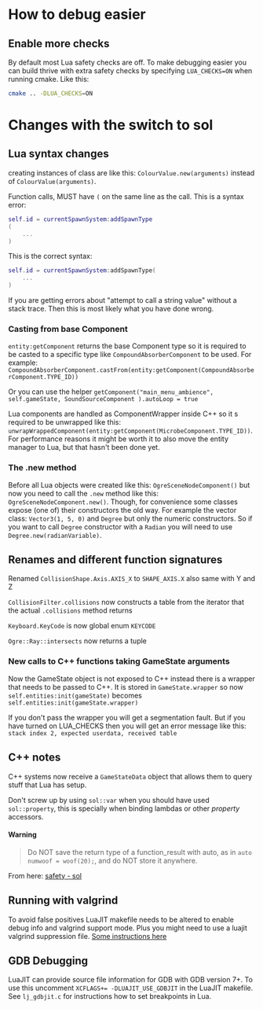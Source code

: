 How to debug easier
===================

Enable more checks
------------------

By default most Lua safety checks are off. To make debugging easier
you can build thrive with extra safety checks by specifying `LUA_CHECKS=ON`
when running cmake. Like this:

```bash
cmake .. -DLUA_CHECKS=ON
```


Changes with the switch to sol
==============================


Lua syntax changes
------------------

creating instances of class are like this:
`ColourValue.new(arguments)` instead of `ColourValue(arguments)`.


Function calls, MUST have `(` on the same line as the call. This is a syntax error:

```lua
self.id = currentSpawnSystem:addSpawnType
(
    ...
)
```

This is the correct syntax:

```lua
self.id = currentSpawnSystem:addSpawnType(
    ...
)
```


If you are getting errors about "attempt to call a string value"
without a stack trace. Then this is most likely what you have done
wrong.



### Casting from base Component

`entity:getComponent` returns the base Component type so it is
required to be casted to a specific type like
`CompoundAbsorberComponent` to be used. For example:
`CompoundAbsorberComponent.castFrom(entity:getComponent(CompoundAbsorberComponent.TYPE_ID))`

Or you can use the helper `getComponent("main_menu_ambience",
self.gameState, SoundSourceComponent ).autoLoop = true`



Lua components are handled as ComponentWrapper inside C++ so it s
required to be unwrapped like this:
`unwrapWrappedComponent(entity:getComponent(MicrobeComponent.TYPE_ID))`.
For performance reasons it might be worth it to also move the entity
manager to Lua, but that hasn't been done yet.


### The .new method

Before all Lua objects were created like this:
`OgreSceneNodeComponent()` but now you need to call the `.new` method
like this: `OgreSceneNodeComponent.new()`. Though, for convenience
some classes expose (one of) their constructors the old way. For
example the vector class: `Vector3(1, 5, 0)` and `Degree` but only the
numeric constructors. So if you want to call `Degree` constructor with
a `Radian` you will need to use `Degree.new(radianVariable)`.


Renames and different function signatures
-----------------------------------------

Renamed `CollisionShape.Axis.AXIS_X` to `SHAPE_AXIS.X`
also same with Y and Z


`CollisionFilter.collisions` now constructs a table from the iterator
that the actual `.collisions` method returns


`Keyboard.KeyCode` is now global enum `KEYCODE`


`Ogre::Ray::intersects` now returns a tuple


### New calls to C++ functions taking GameState arguments

Now the GameState object is not exposed to C++ instead there is a
wrapper that needs to be passed to C++. It is stored in
`GameState.wrapper` so now `self.entities:init(gameState)` becomes
`self.entities:init(gameState.wrapper)`


If you don't pass the wrapper you will get a segmentation fault. But
if you have turned on LUA_CHECKS then you will get an error message
like this: `stack index 2, expected userdata, received table`



C++ notes
---------

C++ systems now receive a `GameStateData` object that allows them to
query stuff that Lua has setup.


Don't screw up by using `sol::var` when you should have used
`sol::property`, this is specially when binding lambdas or other
*property* accessors.


#### Warning

>Do NOT save the return type of a function_result with auto, as in
>`auto numwoof = woof(20);`, and do NOT store it anywhere.

From here: [safety - sol](https://sol2.readthedocs.io/en/latest/safety.html)



Running with valgrind
---------------------

To avoid false positives LuaJIT makefile needs to be altered to enable
debug info and valgrind support mode. Plus you might need to use a
luajit valgrind suppression
file.
[Some instructions here](https://gist.github.com/deltheil/3d446d00a39cca138978)


GDB Debugging
-------------

LuaJIT can provide source file information for GDB with GDB version
7+. To use this uncomment `XCFLAGS+= -DLUAJIT_USE_GDBJIT` in the
LuaJIT makefile. See `lj_gdbjit.c` for instructions how to set
breakpoints in Lua.












